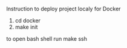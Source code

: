 Instruction to deploy project localy for Docker

1. cd docker
2. make init

to open bash shell run make ssh
